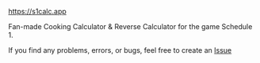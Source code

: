 https://s1calc.app

Fan-made Cooking Calculator & Reverse Calculator for the game Schedule 1.

If you find any problems, errors, or bugs, feel free to create an [Issue](https://github.com/sched1calc/sched1calc.github.io/issues)
